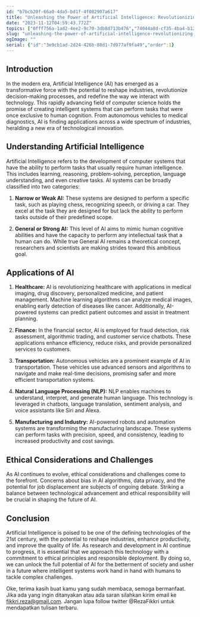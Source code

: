 ```yaml
---
id: "b7bcb20f-66a0-4da5-bd1f-4f082907a617"
title: "Unleashing the Power of Artificial Intelligence: Revolutionizing the Future"
date: "2023-11-12T04:59:43.772Z"
topics: ["0fff756a-1ad2-4ee2-9c70-3db8d713b476","74044a8d-cf35-4ba4-b123-8de37063cca6"]
slug: "unleashing-the-power-of-artificial-intelligence-revolutionizing-the-future"
ogImage: ""
serial: {"id":"3e9cb1ad-2d24-426b-88d1-7d977af9fa49","order":1}
---
```


## Introduction

In the modern era, Artificial Intelligence (AI) has emerged as a transformative force with the potential to reshape industries, revolutionize decision-making processes, and redefine the way we interact with technology. This rapidly advancing field of computer science holds the promise of creating intelligent systems that can perform tasks that were once exclusive to human cognition. From autonomous vehicles to medical diagnostics, AI is finding applications across a wide spectrum of industries, heralding a new era of technological innovation.

## Understanding Artificial Intelligence

Artificial Intelligence refers to the development of computer systems that have the ability to perform tasks that usually require human intelligence. This includes learning, reasoning, problem-solving, perception, language understanding, and even creative tasks. AI systems can be broadly classified into two categories:

1. **Narrow or Weak AI:** These systems are designed to perform a specific task, such as playing chess, recognizing speech, or driving a car. They excel at the task they are designed for but lack the ability to perform tasks outside of their predefined scope.

2. **General or Strong AI:** This level of AI aims to mimic human cognitive abilities and have the capacity to perform any intellectual task that a human can do. While true General AI remains a theoretical concept, researchers and scientists are making strides toward this ambitious goal.

## Applications of AI

1. **Healthcare:** AI is revolutionizing healthcare with applications in medical imaging, drug discovery, personalized medicine, and patient management. Machine learning algorithms can analyze medical images, enabling early detection of diseases like cancer. Additionally, AI-powered systems can predict patient outcomes and assist in treatment planning.

2. **Finance:** In the financial sector, AI is employed for fraud detection, risk assessment, algorithmic trading, and customer service chatbots. These applications enhance efficiency, reduce risks, and provide personalized services to customers.

3. **Transportation:** Autonomous vehicles are a prominent example of AI in transportation. These vehicles use advanced sensors and algorithms to navigate and make real-time decisions, promising safer and more efficient transportation systems.

4. **Natural Language Processing (NLP):** NLP enables machines to understand, interpret, and generate human language. This technology is leveraged in chatbots, language translation, sentiment analysis, and voice assistants like Siri and Alexa.

5. **Manufacturing and Industry:** AI-powered robots and automation systems are transforming the manufacturing landscape. These systems can perform tasks with precision, speed, and consistency, leading to increased productivity and cost savings.

## Ethical Considerations and Challenges

As AI continues to evolve, ethical considerations and challenges come to the forefront. Concerns about bias in AI algorithms, data privacy, and the potential for job displacement are subjects of ongoing debate. Striking a balance between technological advancement and ethical responsibility will be crucial in shaping the future of AI.

## Conclusion

Artificial Intelligence is poised to be one of the defining technologies of the 21st century, with the potential to reshape industries, enhance productivity, and improve the quality of life. As research and development in AI continue to progress, it is essential that we approach this technology with a commitment to ethical principles and responsible deployment. By doing so, we can unlock the full potential of AI for the betterment of society and usher in a future where intelligent systems work hand in hand with humans to tackle complex challenges.

Oke, terima kasih buat kamu yang sudah membaca, semoga bermanfaat. Jika ada yang ingin ditanyakan atau ada saran silahkan kirim email ke fikkri.reza@gmail.com. Jangan lupa follow twitter @RezaFikkri untuk mendapatkan tulisan terbaru.
